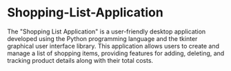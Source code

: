 # Shopping-List-Application


The "Shopping List Application" is a user-friendly desktop application developed using the Python programming language and the tkinter graphical user interface library. 
This application allows users to create and manage a list of shopping items, providing features for adding, deleting, and tracking product details along with their total costs.
